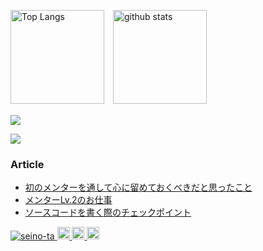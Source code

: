 <img alt="Top Langs" height="150px" src="https://github-readme-stats.vercel.app/api/top-langs/?username=seino-ta&layout=compact&count_private=true&show_icons=true&theme=algolia" />　<img alt="github stats" height="150px" src="https://github-readme-stats.vercel.app/api?username=seino-ta&count_private=true&show_icons=true&show_icons=true&theme=algolia" />

![](https://github-profile-summary-cards.vercel.app/api/cards/profile-details?username=seino-ta&theme=algolia)

![](http://github-profile-summary-cards.vercel.app/api/cards/stats?username=seino-ta&theme=algolia)

### Article
- [初のメンターを通して心に留めておくべきだと思ったこと](https://qiita.com/seino-ta/items/a706ec5f780cf24835af)
- [メンターLv.2のお仕事](https://qiita.com/seino-ta/items/d12454f7b8afa746ff7c)
- [ソースコードを書く際のチェックポイント](https://qiita.com/seino-ta/items/02133bed66cc0fbb4f50)

<p align="left">
  <a href="https://github.com/seino-ta/seino-ta/">
    <img src="https://komarev.com/ghpvc/?username=seino-ta" alt="seino-ta" />
  </a>
  <a href="https://github.com/seino-ta">
    <img height="20" src="https://img.shields.io/github/followers/seino-ta?label=follow&logo=github&style=flat" />
  </a>
  <a href="http://qiita.com/seino-ta">
    <img height="20" src="https://qiita-badge.apiapi.app/s/seino-ta/posts.svg" />
  </a>
  <//qiita.com/seino-ta">
    <img height="20" src="https://qiita-badge.apiapi.app/s/seino-ta/contributions.svg" />
  </a>
</p>
